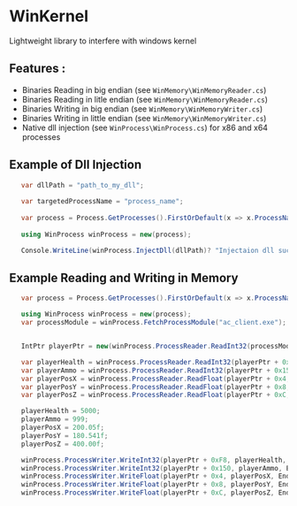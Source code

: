 # WinKernel

Lightweight library to interfere with windows kernel

## Features : 
  - Binaries Reading in big endian  (see `WinMemory\WinMemoryReader.cs`)
  - Binaries Reading in litle endian (see `WinMemory\WinMemoryReader.cs`)
  - Binaries Writing in big endian (see `WinMemory\WinMemoryWriter.cs`)
  - Binaries Writing in little endian  (see `WinMemory\WinMemoryWriter.cs`)
  - Native dll injection (see `WinProcess\WinProcess.cs`) for x86 and x64 processes


 ## Example of Dll Injection
 ```cs 
    var dllPath = "path_to_my_dll";
    
    var targetedProcessName = "process_name";
    
    var process = Process.GetProcesses().FirstOrDefault(x => x.ProcessName == targetedProcessName);
      
    using WinProcess winProcess = new(process); 

    Console.WriteLine(winProcess.InjectDll(dllPath)? "Injectaion dll succeed" : "An error has occured during the dll injection.");
 ```
 
 ## Example Reading and Writing in Memory
 
 ```cs
    var process = Process.GetProcesses().FirstOrDefault(x => x.ProcessName == "ac_client"); /* assault_cube.exe x86 */

    using WinProcess winProcess = new(process);
    var processModule = winProcess.FetchProcessModule("ac_client.exe");


    IntPtr playerPtr = new(winProcess.ProcessReader.ReadInt32(processModule.BaseAddress + 0x10F4F4, EndiannessEnum.LittleEndian));

    var playerHealth = winProcess.ProcessReader.ReadInt32(playerPtr + 0xF8, EndiannessEnum.LittleEndian);
    var playerAmmo = winProcess.ProcessReader.ReadInt32(playerPtr + 0x150, EndiannessEnum.LittleEndian);
    var playerPosX = winProcess.ProcessReader.ReadFloat(playerPtr + 0x4, EndiannessEnum.LittleEndian);
    var playerPosY = winProcess.ProcessReader.ReadFloat(playerPtr + 0x8, EndiannessEnum.LittleEndian);
    var playerPosZ = winProcess.ProcessReader.ReadFloat(playerPtr + 0xC, EndiannessEnum.LittleEndian);

    playerHealth = 5000;
    playerAmmo = 999;
    playerPosX = 200.05f;
    playerPosY = 180.541f;
    playerPosZ = 400.00f;

    winProcess.ProcessWriter.WriteInt32(playerPtr + 0xF8, playerHealth, EndiannessEnum.LittleEndian);
    winProcess.ProcessWriter.WriteInt32(playerPtr + 0x150, playerAmmo, EndiannessEnum.LittleEndian);
    winProcess.ProcessWriter.WriteFloat(playerPtr + 0x4, playerPosX, EndiannessEnum.LittleEndian);
    winProcess.ProcessWriter.WriteFloat(playerPtr + 0x8, playerPosY, EndiannessEnum.LittleEndian);
    winProcess.ProcessWriter.WriteFloat(playerPtr + 0xC, playerPosZ, EndiannessEnum.LittleEndian);
 ```

